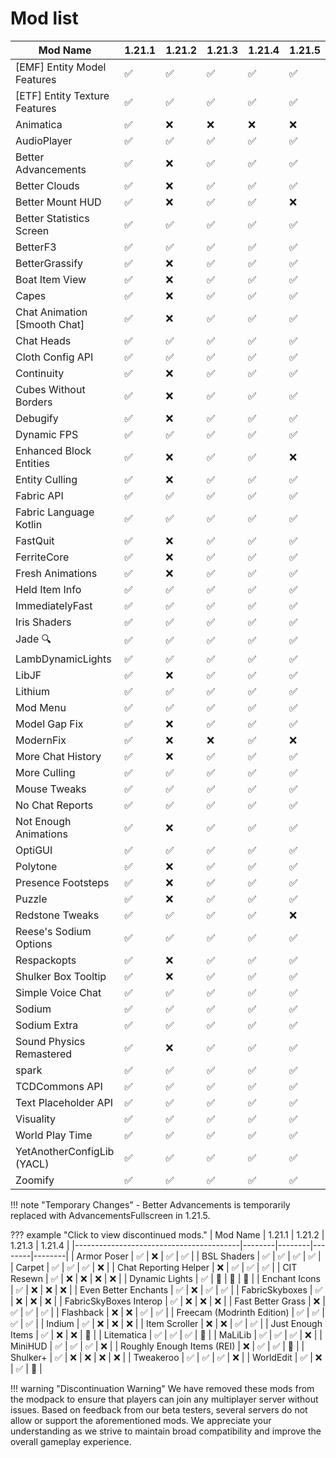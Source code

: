 # Mod list

| Mod Name                                | 1.21.1 | 1.21.2 | 1.21.3 | 1.21.4 | 1.21.5 |
|-----------------------------------------|--------|--------|--------|--------|--------|
| [EMF] Entity Model Features            | ✅     | ✅     | ✅     | ✅     | ✅     |
| [ETF] Entity Texture Features          | ✅     | ✅     | ✅     | ✅     | ✅     |
| Animatica                               | ✅     | ❌     | ❌     | ❌     | ❌     |
| AudioPlayer                             | ✅     | ✅     | ✅     | ✅     | ✅     |
| Better Advancements                     | ✅     | ❌     | ✅     | ✅     | ✅     |
| Better Clouds                        | ✅     | ❌     | ✅     | ✅     | ✅     |
| Better Mount HUD                        | ✅     | ❌     | ✅     | ✅     | ❌     |
| Better Statistics Screen               | ✅     | ✅     | ✅     | ✅     | ✅     |
| BetterF3                                | ✅     | ✅     | ✅     | ✅     | ✅     |
| BetterGrassify                          | ✅     | ❌     | ✅     | ✅     | ✅     |
| Boat Item View                              | ✅     | ❌     | ✅     | ✅     | ✅     |
| Capes                                  | ✅     | ❌     | ✅     | ✅     | ✅     |
| Chat Animation [Smooth Chat]           | ✅     | ❌     | ✅     | ✅     | ✅     |
| Chat Heads                              | ✅     | ✅     | ✅     | ✅     | ✅     |
| Cloth Config API                        | ✅     | ✅     | ✅     | ✅     | ✅     |
| Continuity                              | ✅     | ❌     | ✅     | ✅     | ✅     |
| Cubes Without Borders                  | ✅     | ❌     | ✅     | ✅     | ✅     |
| Debugify                                | ✅     | ❌     | ✅     | ✅     | ✅     |
| Dynamic FPS                             | ✅     | ✅     | ✅     | ✅     | ✅     |
| Enhanced Block Entities                | ✅     | ❌     | ✅     | ✅     | ❌     |
| Entity Culling                          | ✅     | ❌     | ✅     | ✅     | ✅     |
| Fabric API                              | ✅     | ✅     | ✅     | ✅     | ✅     |
| Fabric Language Kotlin                 | ✅     | ✅     | ✅     | ✅     | ✅     |
| FastQuit                                | ✅     | ❌     | ✅     | ✅     | ✅     |
| FerriteCore                             | ✅     | ❌     | ✅     | ✅     | ✅     |
| Fresh Animations                        | ✅     | ❌     | ✅     | ✅     | ✅     |
| Held Item Info                          | ✅     | ✅     | ✅     | ✅     | ✅     |
| ImmediatelyFast                        | ✅     | ✅     | ✅     | ✅     | ✅     |
| Iris Shaders                            | ✅     | ✅     | ✅     | ✅     | ✅     |
| Jade 🔍                                | ✅     | ✅     | ✅     | ✅     | ✅     |
| LambDynamicLights                      | ✅     | ✅     | ✅     | ✅     | ✅     |
| LibJF                                   | ✅     | ❌     | ✅     | ✅     | ✅     |
| Lithium                                 | ✅     | ✅     | ✅     | ✅     | ✅     |
| Mod Menu                                | ✅     | ✅     | ✅     | ✅     | ✅     |
| Model Gap Fix                           | ✅     | ❌     | ✅     | ✅     | ✅     |
| ModernFix                               | ✅     | ❌     | ❌     | ✅     | ❌     |
| More Chat History                       | ✅     | ❌     | ✅     | ✅     | ✅     |
| More Culling                            | ✅     | ✅     | ✅     | ✅     | ✅     |
| Mouse Tweaks                                 | ✅     | ✅     | ✅     | ✅     | ✅     |
| No Chat Reports                        | ✅     | ✅     | ✅     | ✅     | ✅     |
| Not Enough Animations                  | ✅     | ❌     | ✅     | ✅     | ✅     |
| OptiGUI                                 | ✅     | ✅     | ✅     | ✅     | ✅     |
| Polytone                                | ✅     | ❌     | ✅     | ✅     | ✅     |
| Presence Footsteps                     | ✅     | ❌     | ✅     | ✅     | ✅     |
| Puzzle                                  | ✅     | ❌     | ✅     | ✅     | ✅     |
| Redstone Tweaks                        | ✅     | ✅     | ✅     | ✅     | ❌     |
| Reese's Sodium Options                 | ✅     | ✅     | ✅     | ✅     | ✅     |
| Respackopts                            | ✅     | ❌     | ✅     | ✅     | ✅     |
| Shulker Box Tooltip                    | ✅     | ❌     | ✅     | ✅     | ✅     |
| Simple Voice Chat                      | ✅     | ✅     | ✅     | ✅     | ✅     |
| Sodium                                 | ✅     | ✅     | ✅     | ✅     | ✅     |
| Sodium Extra                           | ✅     | ✅     | ✅     | ✅     | ✅     |
| Sound Physics Remastered                           | ✅     | ❌     | ✅     | ✅     | ✅     |
| spark                                  | ✅     | ✅     | ✅     | ✅     | ✅     |
| TCDCommons API                         | ✅     | ✅     | ✅     | ✅     | ✅     |
| Text Placeholder API                   | ✅     | ✅     | ✅     | ✅     | ✅     |
| Visuality                              | ✅     | ✅     | ✅     | ✅     | ✅     |
| World Play Time                        | ✅     | ✅     | ✅     | ✅     | ✅     |
| YetAnotherConfigLib (YACL)             | ✅     | ✅     | ✅     | ✅     | ✅     |
| Zoomify                                | ✅     | ✅     | ✅     | ✅     | ✅     |

!!! note "Temporary Changes"
    - Better Advancements is temporarily replaced with AdvancementsFullscreen in 1.21.5.

??? example "Click to view discontinued mods."
    | Mod Name                                | 1.21.1 | 1.21.2 | 1.21.3 | 1.21.4 |
    |-----------------------------------------|--------|--------|--------|--------|
    | Armor Poser                             | ✅     | ❌     | ✅     | ✅     |
    | BSL Shaders                             | ✅     | ✅     | ✅     | ✅     |
    | Carpet                                  | ✅     | ✅     | ✅     | ❌     |
    | Chat Reporting Helper                  | ❌     | ✅     | ✅     | ✅     |
    | CIT Resewn                              | ✅     | ❌     | ❌     | ❌     | ❌     |
    | Dynamic Lights                          | ✅     | 🛑     | 🛑     | 🛑     |
    | Enchant Icons                           | ✅     | ❌     | ❌     | ❌     |
    | Even Better Enchants                   | ✅     | ❌     | ✅     | ✅     |
    | FabricSkyboxes                         | ✅     | ❌     | ❌     | ❌     |
    | FabricSkyBoxes Interop                 | ✅     | ❌     | ❌     | ❌     |
    | Fast Better Grass                      | ❌     | ✅     | ✅     | ✅     |
    | Flashback                               | ❌     | ❌     | ✅     | ✅     |
    | Freecam (Modrinth Edition)             | ✅     | ✅     | ✅     | ✅     |
    | Indium                                  | ✅     | ❌     | ❌     | ❌     |
    | Item Scroller                            | ❌     | ❌     | ✅     | ✅     |
    | Just Enough Items                      | ✅     | ❌     | ❌     | 🛑     |
    | Litematica                              | ✅     | ✅     | ✅     | 🛑     |
    | MaLiLib                                 | ✅     | ✅     | ✅     | ❌     |
    | MiniHUD                                 | ✅     | ✅     | ✅     | ❌     |
    | Roughly Enough Items (REI)             | ❌     | ✅     | ✅     | 🛑     |
    | Shulker+                               | ✅     | ❌     | ❌     | ❌     | ❌     |
    | Tweakeroo                              | ✅     | ✅     | ✅     | ❌     |
    | WorldEdit                              | ✅     | ❌     | ✅     | 🛑     |

!!! warning "Discontinuation Warning"
    We have removed these mods from the modpack to ensure that players can join any multiplayer server without issues. Based on feedback from our beta testers, several servers do not allow or support the aforementioned mods. We appreciate your understanding as we strive to maintain broad compatibility and improve the overall gameplay experience.
